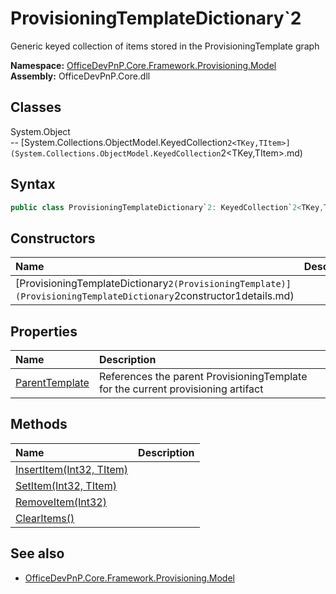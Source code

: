 # ProvisioningTemplateDictionary`2
Generic keyed collection of items stored in the ProvisioningTemplate graph  

**Namespace:** [OfficeDevPnP.Core.Framework.Provisioning.Model](OfficeDevPnP.Core.Framework.Provisioning.Model.md)  
**Assembly:** OfficeDevPnP.Core.dll  
## Classes
System.Object  
-- [System.Collections.ObjectModel.KeyedCollection`2<TKey,TItem>](System.Collections.ObjectModel.KeyedCollection`2<TKey,TItem>.md)
## Syntax
```C#
public class ProvisioningTemplateDictionary`2: KeyedCollection`2<TKey,TItem>
```
## Constructors
|**Name**|**Description**|
|:-----|:-----|
| [ProvisioningTemplateDictionary`2(ProvisioningTemplate)](ProvisioningTemplateDictionary`2constructor1details.md) | 
## Properties
|**Name**|**Description**|
|:-----|:-----|
| [ParentTemplate](ProvisioningTemplateDictionary`2.ParentTemplate.md) | References the parent ProvisioningTemplate for the current provisioning artifact
## Methods
|**Name**|**Description**|
|:-----|:-----|
| [InsertItem(Int32, TItem)](ProvisioningTemplateDictionary`2InsertItemInt32TItem.md) | 
| [SetItem(Int32, TItem)](ProvisioningTemplateDictionary`2SetItemInt32TItem.md) | 
| [RemoveItem(Int32)](ProvisioningTemplateDictionary`2RemoveItemInt32.md) | 
| [ClearItems()](ProvisioningTemplateDictionary`2ClearItems.md) | 
## See also
- [OfficeDevPnP.Core.Framework.Provisioning.Model](OfficeDevPnP.Core.Framework.Provisioning.Model.md)
